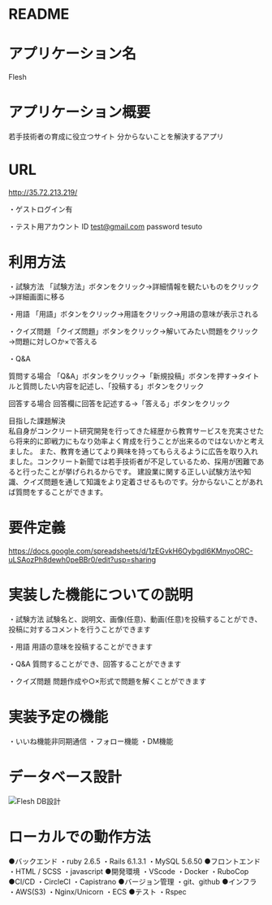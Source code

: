 # README

# アプリケーション名	
Flesh

# アプリケーション概要	
若手技術者の育成に役立つサイト
分からないことを解決するアプリ


# URL	
http://35.72.213.219/

・ゲストログイン有

・テスト用アカウント
ID test@gmail.com
password tesuto

# 利用方法	

・試験方法
「試験方法」ボタンをクリック→詳細情報を観たいものをクリック→詳細画面に移る 

・用語
「用語」ボタンをクリック→用語をクリック→用語の意味が表示される

・クイズ問題
「クイズ問題」ボタンをクリック→解いてみたい問題をクリック→問題に対し○か×で答える

・Q&A

質問する場合
「Q&A」ボタンをクリック→「新規投稿」ボタンを押す→タイトルと質問したい内容を記述し、「投稿する」ボタンをクリック

回答する場合
回答欄に回答を記述する→「答える」ボタンをクリック

目指した課題解決	
私自身がコンクリート研究開発を行ってきた経歴から教育サービスを充実させたら将来的に即戦力にもなり効率よく育成を行うことが出来るのではないかと考えました。
また、教育を通じてより興味を持ってもらえるように広告を取り入れました。コンクリート新聞では若手技術者が不足しているため、採用が困難であると行ったことが挙げられるからです。
建設業に関する正しい試験方法や知識、クイズ問題を通して知識をより定着させるものです。分からないことがあれば質問をすることができます。

# 要件定義	
https://docs.google.com/spreadsheets/d/1zEGvkH6OybgdI6KMnyoORC-uLSAozPh8dewh0peBBr0/edit?usp=sharing

# 実装した機能についての説明
・試験方法
試験名と、説明文、画像(任意)、動画(任意)を投稿することができ、投稿に対するコメントを行うことができます

・用語
用語の意味を投稿することができます

・Q&A
質問することができ、回答することができます

・クイズ問題
問題作成や○×形式で問題を解くことができます

# 実装予定の機能	
・いいね機能非同期通信
・フォロー機能
・DM機能

# データベース設計	
![Flesh DB設計](https://user-images.githubusercontent.com/73108756/111067353-37101c00-8507-11eb-8f4e-fb21d5cfd616.jpeg)

# ローカルでの動作方法	
●バックエンド
・ruby 2.6.5
・Rails 6.1.3.1
・MySQL 5.6.50
●フロントエンド
・HTML / SCSS
・javascript
●開発環境
・VScode 
・Docker
・RuboCop
●CI/CD
・CircleCI
・Capistrano
●バージョン管理
・git、github
●インフラ
・AWS(S3)
・Nginx/Unicorn
・ECS
●テスト
・Rspec 